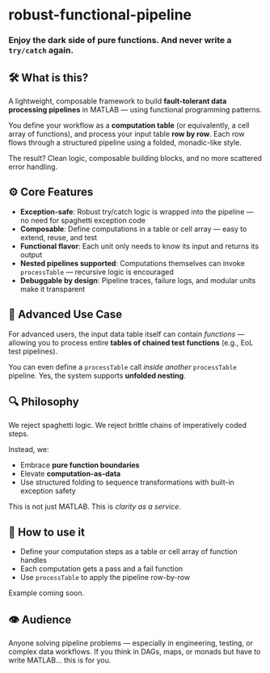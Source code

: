# robust-functional-pipeline
### Enjoy the dark side of pure functions. And never write a `try/catch` again.

## 🛠 What is this?
A lightweight, composable framework to build **fault-tolerant data processing pipelines** in MATLAB — using functional programming patterns.

You define your workflow as a **computation table** (or equivalently, a cell array of functions), and process your input table **row by row**. Each row flows through a structured pipeline using a folded, monadic-like style.

The result? Clean logic, composable building blocks, and no more scattered error handling.

## ⚙️ Core Features

- **Exception-safe**: Robust try/catch logic is wrapped into the pipeline — no need for spaghetti exception code
- **Composable**: Define computations in a table or cell array — easy to extend, reuse, and test
- **Functional flavor**: Each unit only needs to know its input and returns its output
- **Nested pipelines supported**: Computations themselves can invoke `processTable` — recursive logic is encouraged
- **Debuggable by design**: Pipeline traces, failure logs, and modular units make it transparent

## 🧠 Advanced Use Case
For advanced users, the input data table itself can contain *functions* — allowing you to process entire **tables of chained test functions** (e.g., EoL test pipelines).

You can even define a `processTable` call *inside another* `processTable` pipeline. Yes, the system supports **unfolded nesting**.

## 🔍 Philosophy

We reject spaghetti logic. We reject brittle chains of imperatively coded steps.

Instead, we:
- Embrace **pure function boundaries**
- Elevate **computation-as-data**
- Use structured folding to sequence transformations with built-in exception safety

This is not just MATLAB. This is *clarity as a service*.

## 🚀 How to use it
- Define your computation steps as a table or cell array of function handles
- Each computation gets a pass and a fail function
- Use `processTable` to apply the pipeline row-by-row

Example coming soon.

## 👁 Audience
Anyone solving pipeline problems — especially in engineering, testing, or complex data workflows. If you think in DAGs, maps, or monads but have to write MATLAB... this is for you.

